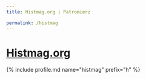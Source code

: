 ```yaml
---
title: Histmag.org | Patromierz

permalink: /histmag
---
```


# [Histmag.org](https://patronite.pl/histmag)

{% include profile.md name="histmag" prefix="h" %}
